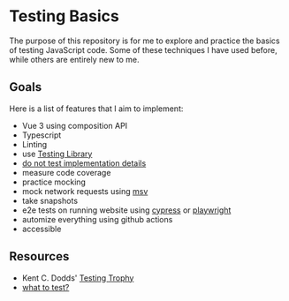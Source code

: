 # Testing Basics

The purpose of this repository is for me to explore and practice the basics of testing JavaScript code. Some of these techniques I have used before, while others are entirely new to me.

## Goals

Here is a list of features that I aim to implement:

- Vue 3 using composition API
- Typescript
- Linting
- use [Testing Library](https://testing-library.com/)
- [do not test implementation details](https://kentcdodds.com/blog/testing-implementation-details)
- measure code coverage
- practice mocking
- mock network requests using [msv](https://mswjs.io/)
- take snapshots
- e2e tests on running website using [cypress](https://github.com/cypress-io/cypress) or [playwright](https://github.com/microsoft/playwright)
- automize everything using github actions
- accessible

## Resources

- Kent C. Dodds' [Testing Trophy](https://kentcdodds.com/blog/static-vs-unit-vs-integration-vs-e2e-tests)
- [what to test?](https://kentcdodds.com/blog/how-to-know-what-to-test)
